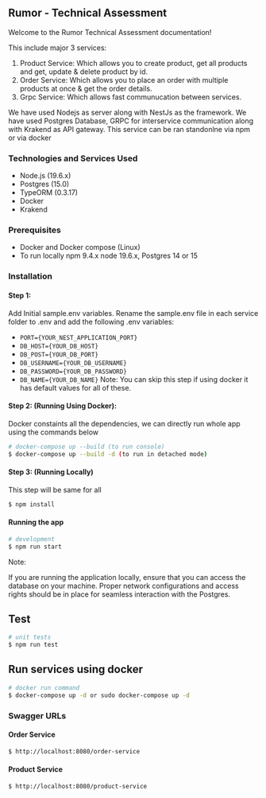 ## Rumor - Technical Assessment

Welcome to the Rumor Technical Assessment documentation! 

This include major 3 services:
1. Product Service: Which allows you to create product, get all products and get, update & delete product by id.
2. Order Service: Which allows you to place an order with multiple products at once & get the order details.
3. Grpc Service: Which allows fast communucation between services.

We have used Nodejs as server along with NestJs as the framework. We have used Postgres Database, GRPC for interservice communication along with Krakend as API gateway. This service can be ran standonlne via npm or via docker 

### Technologies and Services Used

- Node.js (19.6.x)
- Postgres (15.0)
- TypeORM (0.3.17)
- Docker
- Krakend

### Prerequisites
- Docker and Docker compose (Linux)
- To run locally npm 9.4.x node 19.6.x, Postgres 14 or 15 

### Installation
#### Step 1:

Add Initial sample.env variables. Rename the sample.env file in each service  folder to .env and add the following .env variables:

- ``PORT={YOUR_NEST_APPLICATION_PORT}``
- ``DB_HOST={YOUR_DB_HOST}``
- ``DB_POST={YOUR_DB_PORT}``
- ``DB_USERNAME={YOUR_DB_USERNAME}``
- ``DB_PASSWORD={YOUR_DB_PASSWORD}``
- ``DB_NAME={YOUR_DB_NAME}``
Note: You can skip this step if using docker it has default values for all of these.


#### Step 2: (Running Using Docker):
Docker constaints all the dependencies, we can directly run whole app using the commands below
```bash
# docker-compose up --build (to run console)
$ docker-compose up --build -d (to run in detached mode) 
```

#### Step 3: (Running Locally)
This step will be same for all 

```bash
$ npm install
```

#### Running the app
```bash
# development
$ npm run start
```

Note:

If you are running the application locally, ensure that you can access the database on your machine. Proper network configurations and access rights should be in place for seamless interaction with the Postgres.

## Test

```bash
# unit tests
$ npm run test
```

## Run services using docker 
```bash
# docker run command
$ docker-compose up -d or sudo docker-compose up -d 
```

### Swagger URLs
#### Order Service 
```bash
$ http://localhost:8080/order-service
```
#### Product Service
```bash
$ http://localhost:8080/product-service
```
